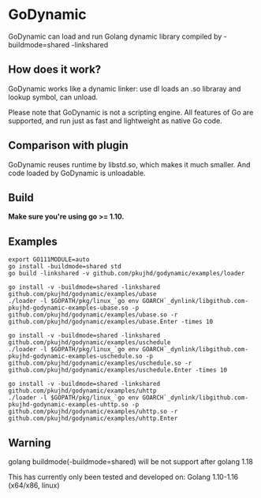 
# GoDynamic

GoDynamic can load and run Golang dynamic library compiled by -buildmode=shared -linkshared

## How does it work?

GoDynamic works like a dynamic linker: use dl loads an .so libraray and lookup symbol, can unload.

Please note that GoDynamic is not a scripting engine. All features of Go are supported, and run just as fast and lightweight as native Go code.

## Comparison with plugin

GoDynamic reuses runtime by libstd.so, which makes it much smaller. And code loaded by GoDynamic is unloadable.

## Build

**Make sure you're using go >= 1.10.**

## Examples

```
export GO111MODULE=auto
go install -buildmode=shared std
go build -linkshared -v github.com/pkujhd/godynamic/examples/loader

go install -v -buildmode=shared -linkshared github.com/pkujhd/godynamic/examples/ubase
./loader -l $GOPATH/pkg/linux_`go env GOARCH`_dynlink/libgithub.com-pkujhd-godynamic-examples-ubase.so -p github.com/pkujhd/godynamic/examples/ubase.so -r github.com/pkujhd/godynamic/examples/ubase.Enter -times 10

go install -v -buildmode=shared -linkshared github.com/pkujhd/godynamic/examples/uschedule
./loader -l $GOPATH/pkg/linux_`go env GOARCH`_dynlink/libgithub.com-pkujhd-godynamic-examples-uschedule.so -p github.com/pkujhd/godynamic/examples/uschedule.so -r github.com/pkujhd/godynamic/examples/uschedule.Enter -times 10

go install -v -buildmode=shared -linkshared github.com/pkujhd/godynamic/examples/uhttp
./loader -l $GOPATH/pkg/linux_`go env GOARCH`_dynlink/libgithub.com-pkujhd-godynamic-examples-uhttp.so -p github.com/pkujhd/godynamic/examples/uhttp.so -r github.com/pkujhd/godynamic/examples/uhttp.Enter

```

## Warning
golang buildmode(-buildmode=shared) will be not support after golang 1.18

This has currently only been tested and developed on:
Golang 1.10-1.16 (x64/x86, linux)
